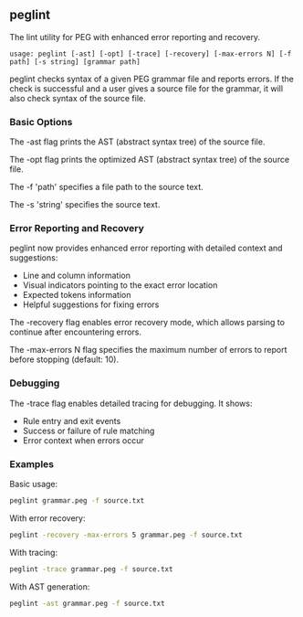 peglint
-------

The lint utility for PEG with enhanced error reporting and recovery.

```
usage: peglint [-ast] [-opt] [-trace] [-recovery] [-max-errors N] [-f path] [-s string] [grammar path]
```

peglint checks syntax of a given PEG grammar file and reports errors. If the check is successful and a user gives a source file for the grammar, it will also check syntax of the source file.

### Basic Options

The -ast flag prints the AST (abstract syntax tree) of the source file.

The -opt flag prints the optimized AST (abstract syntax tree) of the source file.

The -f 'path' specifies a file path to the source text.

The -s 'string' specifies the source text.

### Error Reporting and Recovery

peglint now provides enhanced error reporting with detailed context and suggestions:

- Line and column information
- Visual indicators pointing to the exact error location
- Expected tokens information
- Helpful suggestions for fixing errors

The -recovery flag enables error recovery mode, which allows parsing to continue after encountering errors.

The -max-errors N flag specifies the maximum number of errors to report before stopping (default: 10).

### Debugging

The -trace flag enables detailed tracing for debugging. It shows:

- Rule entry and exit events
- Success or failure of rule matching
- Error context when errors occur

### Examples

Basic usage:
```bash
peglint grammar.peg -f source.txt
```

With error recovery:
```bash
peglint -recovery -max-errors 5 grammar.peg -f source.txt
```

With tracing:
```bash
peglint -trace grammar.peg -f source.txt
```

With AST generation:
```bash
peglint -ast grammar.peg -f source.txt
```
